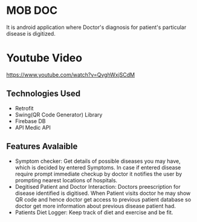 
# MOB DOC

It is android application where Doctor's diagnosis for patient's particular disease is digitized.

# Youtube Video
https://www.youtube.com/watch?v=QvghWxjSCdM

## Technologies Used
* Retrofit 
* Swing(QR Code Generator) Library
* Firebase DB
* API Medic API

## Features Avalaible 
* Symptom checker: Get details of possible diseases you may have, which is decided by entered Symptoms. In case if entered disease require prompt immediate checkup by doctor it notifies the user by prompting nearest locations of hospitals.
* Degitised Patient and Doctor Interaction: Doctors preescription for disease identified is digitised. When Patient visits doctor he may show QR code and hence doctor get access to previous patient database so doctor get more information about previous disease patient had.
* Patients Diet Logger: Keep track of diet and exercise and be fit.
